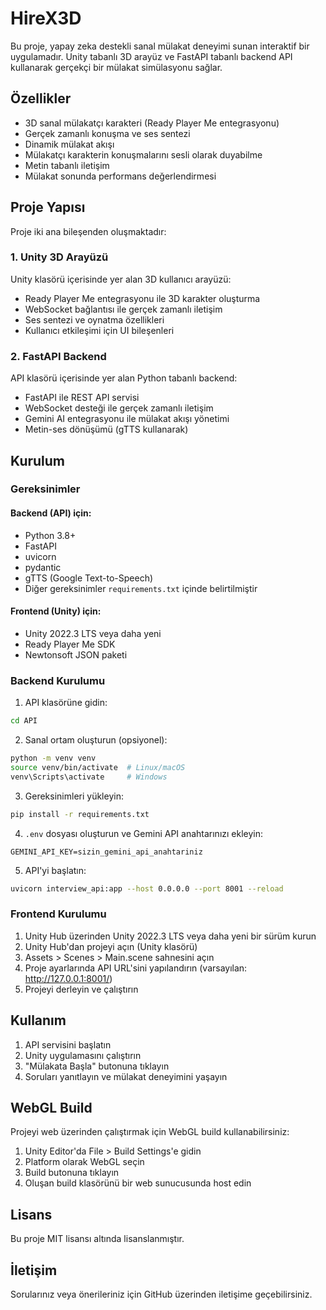# HireX3D

Bu proje, yapay zeka destekli sanal mülakat deneyimi sunan interaktif bir uygulamadır. Unity tabanlı 3D arayüz ve FastAPI tabanlı backend API kullanarak gerçekçi bir mülakat simülasyonu sağlar.

## Özellikler

- 3D sanal mülakatçı karakteri (Ready Player Me entegrasyonu)
- Gerçek zamanlı konuşma ve ses sentezi
- Dinamik mülakat akışı
- Mülakatçı karakterin konuşmalarını sesli olarak duyabilme
- Metin tabanlı iletişim
- Mülakat sonunda performans değerlendirmesi

## Proje Yapısı

Proje iki ana bileşenden oluşmaktadır:

### 1. Unity 3D Arayüzü

Unity klasörü içerisinde yer alan 3D kullanıcı arayüzü:

- Ready Player Me entegrasyonu ile 3D karakter oluşturma
- WebSocket bağlantısı ile gerçek zamanlı iletişim
- Ses sentezi ve oynatma özellikleri
- Kullanıcı etkileşimi için UI bileşenleri

### 2. FastAPI Backend

API klasörü içerisinde yer alan Python tabanlı backend:

- FastAPI ile REST API servisi
- WebSocket desteği ile gerçek zamanlı iletişim
- Gemini AI entegrasyonu ile mülakat akışı yönetimi
- Metin-ses dönüşümü (gTTS kullanarak)

## Kurulum

### Gereksinimler

#### Backend (API) için:
- Python 3.8+
- FastAPI
- uvicorn
- pydantic
- gTTS (Google Text-to-Speech)
- Diğer gereksinimler `requirements.txt` içinde belirtilmiştir

#### Frontend (Unity) için:
- Unity 2022.3 LTS veya daha yeni
- Ready Player Me SDK
- Newtonsoft JSON paketi

### Backend Kurulumu

1. API klasörüne gidin:
```bash
cd API
```

2. Sanal ortam oluşturun (opsiyonel):
```bash
python -m venv venv
source venv/bin/activate  # Linux/macOS
venv\Scripts\activate     # Windows
```

3. Gereksinimleri yükleyin:
```bash
pip install -r requirements.txt
```

4. `.env` dosyası oluşturun ve Gemini API anahtarınızı ekleyin:
```
GEMINI_API_KEY=sizin_gemini_api_anahtariniz
```

5. API'yi başlatın:
```bash
uvicorn interview_api:app --host 0.0.0.0 --port 8001 --reload
```

### Frontend Kurulumu

1. Unity Hub üzerinden Unity 2022.3 LTS veya daha yeni bir sürüm kurun
2. Unity Hub'dan projeyi açın (Unity klasörü)
3. Assets > Scenes > Main.scene sahnesini açın
4. Proje ayarlarında API URL'sini yapılandırın (varsayılan: http://127.0.0.1:8001/)
5. Projeyi derleyin ve çalıştırın

## Kullanım

1. API servisini başlatın
2. Unity uygulamasını çalıştırın
3. "Mülakata Başla" butonuna tıklayın
4. Soruları yanıtlayın ve mülakat deneyimini yaşayın

## WebGL Build

Projeyi web üzerinden çalıştırmak için WebGL build kullanabilirsiniz:

1. Unity Editor'da File > Build Settings'e gidin
2. Platform olarak WebGL seçin
3. Build butonuna tıklayın
4. Oluşan build klasörünü bir web sunucusunda host edin

## Lisans

Bu proje MIT lisansı altında lisanslanmıştır.

## İletişim

Sorularınız veya önerileriniz için GitHub üzerinden iletişime geçebilirsiniz. 